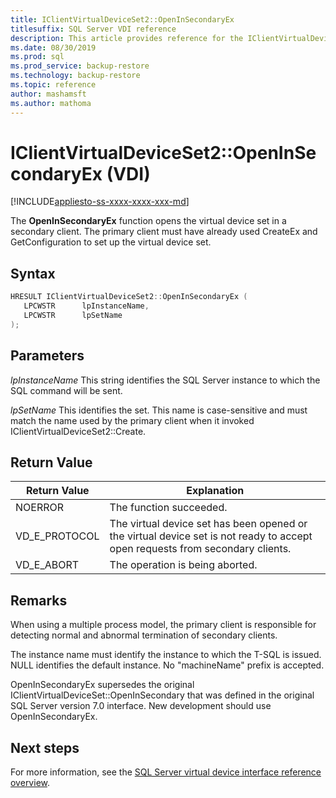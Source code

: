 ```yaml
---
title: IClientVirtualDeviceSet2::OpenInSecondaryEx
titlesuffix: SQL Server VDI reference
description: This article provides reference for the IClientVirtualDeviceSet2::OpenInSecondaryEx command.
ms.date: 08/30/2019
ms.prod: sql
ms.prod_service: backup-restore
ms.technology: backup-restore
ms.topic: reference
author: mashamsft
ms.author: mathoma
---
```


# IClientVirtualDeviceSet2::OpenInSecondaryEx (VDI)

[!INCLUDE[appliesto-ss-xxxx-xxxx-xxx-md](../../../includes/applies-to-version/sqlserver.md)]

The **OpenInSecondaryEx** function opens the virtual device set in a secondary client. The primary client must have already used CreateEx and GetConfiguration to set up the virtual device set.

## Syntax

```c
HRESULT IClientVirtualDeviceSet2::OpenInSecondaryEx (
   LPCWSTR      lpInstanceName,
   LPCWSTR      lpSetName
);
```

## Parameters

*lpInstanceName*
   This string identifies the SQL Server instance to which the SQL command will be sent.

*lpSetName*
   This identifies the set. This name is case-sensitive and must match the name used by the primary client when it invoked IClientVirtualDeviceSet2::Create.

## Return Value

|Return Value | Explanation |
|---|---|
| NOERROR | The function succeeded. |
| VD_E_PROTOCOL | The virtual device set has been opened or the virtual device set is not ready to accept open requests from secondary clients. |
| VD_E_ABORT | The operation is being aborted. |

## Remarks

When using a multiple process model, the primary client is responsible for detecting normal and abnormal termination of secondary clients.

The instance name must identify the instance to which the T-SQL is issued. NULL identifies the default instance. No "machineName\" prefix is accepted.

OpenInSecondaryEx supersedes the original IClientVirtualDeviceSet::OpenInSecondary that was defined in the original SQL Server version 7.0 interface. New development should use OpenInSecondaryEx.

## Next steps

For more information, see the [SQL Server virtual device interface reference overview](reference-virtual-device-interface.md).